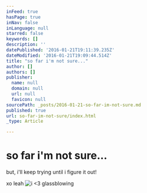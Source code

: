 ```yaml
---
inFeed: true
hasPage: true
inNav: false
inLanguage: null
starred: false
keywords: []
description: ''
datePublished: '2016-01-21T19:11:39.235Z'
dateModified: '2016-01-21T19:09:44.514Z'
title: "so far i'm not sure..."
author: []
authors: []
publisher:
  name: null
  domain: null
  url: null
  favicon: null
sourcePath: _posts/2016-01-21-so-far-im-not-sure.md
published: true
url: so-far-im-not-sure/index.html
_type: Article

---
```

# so far i'm not sure...

but, i'll keep trying until i figure it out!

xo leah
![i <3 glassblowing](https://s3-us-west-2.amazonaws.com/the-grid-img/p/7b408da34683594024e6f193eb17420e5d75576d.jpg)